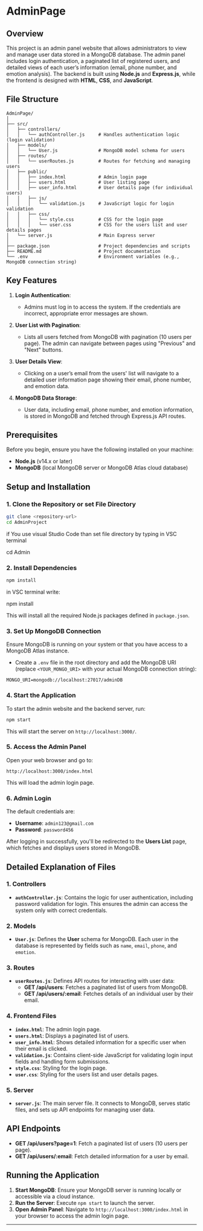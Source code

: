 # AdminPage

## Overview

This project is an admin panel website that allows administrators to view and manage user data stored in a MongoDB database. The admin panel includes login authentication, a paginated list of registered users, and detailed views of each user’s information (email, phone number, and emotion analysis). The backend is built using **Node.js** and **Express.js**, while the frontend is designed with **HTML**, **CSS**, and **JavaScript**.

## File Structure

```
AdminPage/
│
├── src/
│   ├── controllers/
│   │   └── authController.js     # Handles authentication logic (login validation)
│   ├── models/
│   │   └── User.js               # MongoDB model schema for users
│   ├── routes/
│   │   └── userRoutes.js         # Routes for fetching and managing users
│   ├── public/
│   │   ├── index.html            # Admin login page
│   │   ├── users.html            # User listing page
│   │   ├── user_info.html        # User details page (for individual users)
│   │   ├── js/
│   │   │   └── validation.js     # JavaScript logic for login validation
│   │   ├── css/
│   │   │   └── style.css         # CSS for the login page
│   │   │   └── user.css          # CSS for the users list and user details pages
│   └── server.js                 # Main Express server
│
├── package.json                  # Project dependencies and scripts
├── README.md                     # Project documentation
└── .env                          # Environment variables (e.g., MongoDB connection string)
```

## Key Features

1. **Login Authentication**:
   - Admins must log in to access the system. If the credentials are incorrect, appropriate error messages are shown.
2. **User List with Pagination**:
   - Lists all users fetched from MongoDB with pagination (10 users per page). The admin can navigate between pages using "Previous" and "Next" buttons.
3. **User Details View**:

   - Clicking on a user’s email from the users' list will navigate to a detailed user information page showing their email, phone number, and emotion data.

4. **MongoDB Data Storage**:
   - User data, including email, phone number, and emotion information, is stored in MongoDB and fetched through Express.js API routes.

## Prerequisites

Before you begin, ensure you have the following installed on your machine:

- **Node.js** (v14.x or later)
- **MongoDB** (local MongoDB server or MongoDB Atlas cloud database)

## Setup and Installation

### 1. Clone the Repository or set File Directory

```bash
git clone <repository-url>
cd AdminProject
```

if You use visual Studio Code than set file directory by typing in VSC terminal

cd Admin

### 2. Install Dependencies

```bash
npm install
```

in VSC terminal write:

npm install

This will install all the required Node.js packages defined in `package.json`.

### 3. Set Up MongoDB Connection

Ensure MongoDB is running on your system or that you have access to a MongoDB Atlas instance.

- Create a `.env` file in the root directory and add the MongoDB URI (replace `<YOUR_MONGO_URI>` with your actual MongoDB connection string):

```
MONGO_URI=mongodb://localhost:27017/adminDB
```

### 4. Start the Application

To start the admin website and the backend server, run:

```bash
npm start
```

This will start the server on `http://localhost:3000/`.

### 5. Access the Admin Panel

Open your web browser and go to:

```
http://localhost:3000/index.html
```

This will load the admin login page.

### 6. Admin Login

The default credentials are:

- **Username**: `admin123@gmail.com`
- **Password**: `password456`

After logging in successfully, you'll be redirected to the **Users List** page, which fetches and displays users stored in MongoDB.

## Detailed Explanation of Files

### 1. **Controllers**

- **`authController.js`**: Contains the logic for user authentication, including password validation for login. This ensures the admin can access the system only with correct credentials.

### 2. **Models**

- **`User.js`**: Defines the **User** schema for MongoDB. Each user in the database is represented by fields such as `name`, `email`, `phone`, and `emotion`.

### 3. **Routes**

- **`userRoutes.js`**: Defines API routes for interacting with user data:
  - **GET /api/users**: Fetches a paginated list of users from MongoDB.
  - **GET /api/users/:email**: Fetches details of an individual user by their email.

### 4. **Frontend Files**

- **`index.html`**: The admin login page.
- **`users.html`**: Displays a paginated list of users.
- **`user_info.html`**: Shows detailed information for a specific user when their email is clicked.
- **`validation.js`**: Contains client-side JavaScript for validating login input fields and handling form submissions.
- **`style.css`**: Styling for the login page.
- **`user.css`**: Styling for the users list and user details pages.

### 5. **Server**

- **`server.js`**: The main server file. It connects to MongoDB, serves static files, and sets up API endpoints for managing user data.

## API Endpoints

- **GET /api/users?page=1**: Fetch a paginated list of users (10 users per page).
- **GET /api/users/:email**: Fetch detailed information for a user by email.

## Running the Application

1. **Start MongoDB**: Ensure your MongoDB server is running locally or accessible via a cloud instance.
2. **Run the Server**: Execute `npm start` to launch the server.
3. **Open Admin Panel**: Navigate to `http://localhost:3000/index.html` in your browser to access the admin login page.

---
